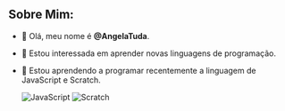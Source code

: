 ## Sobre Mim:
- 👋 Olá, meu nome é **@AngelaTuda**.
- 👀 Estou interessada em aprender novas linguagens de programação.
- 🌱 Estou aprendendo a programar recentemente a linguagem de JavaScript e Scratch.

  ![JavaScript](https://img.shields.io/badge/JavaScript-323330?style=for-the-badge&logo=javascript&logoColor=F7DF1E)
![Scratch](https://img.shields.io/badge/Scratch-4D97FF?style=for-the-badge&logo=Scratch&logoColor=white) 

